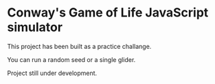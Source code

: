 # Conway's Game of Life JavaScript simulator

This project has been built as a practice challange.

You can run a random seed or a single glider.

Project still under development.
